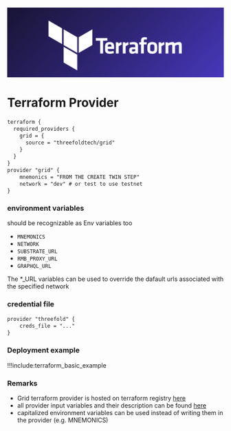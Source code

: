 ![ ](./img/terraform_.png)

# Terraform Provider


```
terraform {
  required_providers {
    grid = {
      source = "threefoldtech/grid"
    }
  }
}
provider "grid" {
    mnemonics = "FROM THE CREATE TWIN STEP"
    network = "dev" # or test to use testnet
}
```

### environment variables

should be recognizable as Env variables too

- `MNEMONICS`
- `NETWORK`
- `SUBSTRATE_URL` 
- `RMB_PROXY_URL`
- `GRAPHQL_URL`

The *_URL variables can be used to override the dafault urls associated with the specified network

### credential file

```
provider "threefold" {
    creds_file = "..."
}

```

### Deployment example

!!!include:terraform_basic_example

### Remarks

- Grid terraform provider is hosted on terraform registry [here](https://registry.terraform.io/providers/threefoldtech/grid/latest/docs?pollNotifications=true) 
- all provider input variables and their description can be found [here](https://github.com/threefoldtech/terraform-provider-grid/blob/development/docs/index.md)
- capitalized environment variables can be used instead of writing them in the provider (e.g. MNEMONICS)


